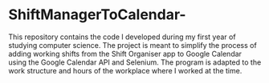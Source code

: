 # ShiftManagerToCalendar-
This repository contains the code I developed during my first year of studying computer science. The project is meant to simplify the process of adding working shifts from the Shift Organiser app to Google Calendar using the Google Calendar API and Selenium. The program is adapted to the work structure and hours of the workplace where I worked at the time.
